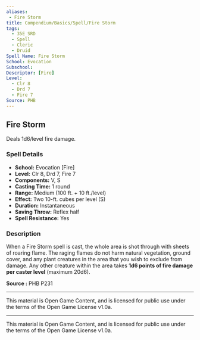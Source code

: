 ```yaml
---
aliases:
 - Fire Storm
title: Compendium/Basics/Spell/Fire Storm
tags:  
  - 35E_SRD  
  - Spell  
  - Cleric  
  - Druid  
Spell Name: Fire Storm
School: Evocation
Subschool: 
Descriptor: [Fire]
Level:  
  - Clr 8  
  - Drd 7  
  - Fire 7  
Source: PHB
---
```


## Fire Storm

Deals 1d6/level fire damage.

### Spell Details

- **School:** Evocation [Fire]  
- **Level:** Clr 8, Drd 7, Fire 7  
- **Components:** V, S  
- **Casting Time:** 1 round  
- **Range:** Medium (100 ft. + 10 ft./level)  
- **Effect:** Two 10-ft. cubes per level (S)  
- **Duration:** Instantaneous  
- **Saving Throw:** Reflex half  
- **Spell Resistance:** Yes  

### Description

When a Fire Storm spell is cast, the whole area is shot through with sheets of roaring flame. The raging flames do not harm natural vegetation, ground cover, and any plant creatures in the area that you wish to exclude from damage. Any other creature within the area takes **1d6 points of fire damage per caster level** (maximum 20d6).


**Source :** PHB P231

---

This material is Open Game Content, and is licensed for public use under  
the terms of the Open Game License v1.0a.

---

This material is Open Game Content, and is licensed for public use under the terms of the Open Game License v1.0a.

